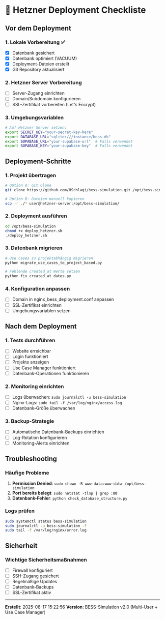 # 🚀 Hetzner Deployment Checkliste

## Vor dem Deployment

### 1. Lokale Vorbereitung ✅
- [x] Datenbank gesichert
- [x] Datenbank optimiert (VACUUM)
- [x] Deployment-Dateien erstellt
- [x] Git Repository aktualisiert

### 2. Hetzner Server Vorbereitung
- [ ] Server-Zugang einrichten
- [ ] Domain/Subdomain konfigurieren
- [ ] SSL-Zertifikat vorbereiten (Let's Encrypt)

### 3. Umgebungsvariablen
```bash
# Auf Hetzner Server setzen:
export SECRET_KEY="your-secret-key-here"
export DATABASE_URL="sqlite:///instance/bess.db"
export SUPABASE_URL="your-supabase-url"  # Falls verwendet
export SUPABASE_KEY="your-supabase-key"  # Falls verwendet
```

## Deployment-Schritte

### 1. Projekt übertragen
```bash
# Option A: Git Clone
git clone https://github.com/HSchlagi/bess-simulation.git /opt/bess-simulation

# Option B: Dateien manuell kopieren
scp -r ./* user@hetzner-server:/opt/bess-simulation/
```

### 2. Deployment ausführen
```bash
cd /opt/bess-simulation
chmod +x deploy_hetzner.sh
./deploy_hetzner.sh
```

### 3. Datenbank migrieren
```bash
# Use Cases zu projektabhängig migrieren
python migrate_use_cases_to_project_based.py

# Fehlende created_at Werte setzen
python fix_created_at_dates.py
```

### 4. Konfiguration anpassen
- [ ] Domain in nginx_bess_deployment.conf anpassen
- [ ] SSL-Zertifikat einrichten
- [ ] Umgebungsvariablen setzen

## Nach dem Deployment

### 1. Tests durchführen
- [ ] Website erreichbar
- [ ] Login funktioniert
- [ ] Projekte anzeigen
- [ ] Use Case Manager funktioniert
- [ ] Datenbank-Operationen funktionieren

### 2. Monitoring einrichten
- [ ] Logs überwachen: `sudo journalctl -u bess-simulation`
- [ ] Nginx-Logs: `sudo tail -f /var/log/nginx/access.log`
- [ ] Datenbank-Größe überwachen

### 3. Backup-Strategie
- [ ] Automatische Datenbank-Backups einrichten
- [ ] Log-Rotation konfigurieren
- [ ] Monitoring-Alerts einrichten

## Troubleshooting

### Häufige Probleme
1. **Permission Denied**: `sudo chown -R www-data:www-data /opt/bess-simulation`
2. **Port bereits belegt**: `sudo netstat -tlnp | grep :80`
3. **Datenbank-Fehler**: `python check_database_structure.py`

### Logs prüfen
```bash
sudo systemctl status bess-simulation
sudo journalctl -u bess-simulation -f
sudo tail -f /var/log/nginx/error.log
```

## Sicherheit

### Wichtige Sicherheitsmaßnahmen
- [ ] Firewall konfiguriert
- [ ] SSH-Zugang gesichert
- [ ] Regelmäßige Updates
- [ ] Datenbank-Backups
- [ ] SSL-Zertifikat aktiv

---
**Erstellt:** 2025-08-17 15:22:56
**Version:** BESS-Simulation v2.0 (Multi-User + Use Case Manager)
